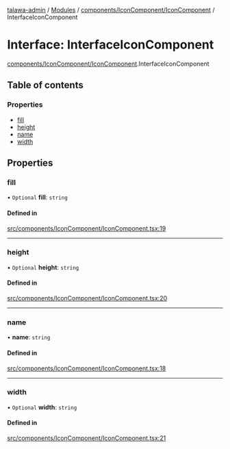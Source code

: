 [talawa-admin](../README.md) / [Modules](../modules.md) / [components/IconComponent/IconComponent](../modules/components_IconComponent_IconComponent.md) / InterfaceIconComponent

# Interface: InterfaceIconComponent

[components/IconComponent/IconComponent](../modules/components_IconComponent_IconComponent.md).InterfaceIconComponent

## Table of contents

### Properties

- [fill](components_IconComponent_IconComponent.InterfaceIconComponent.md#fill)
- [height](components_IconComponent_IconComponent.InterfaceIconComponent.md#height)
- [name](components_IconComponent_IconComponent.InterfaceIconComponent.md#name)
- [width](components_IconComponent_IconComponent.InterfaceIconComponent.md#width)

## Properties

### fill

• `Optional` **fill**: `string`

#### Defined in

[src/components/IconComponent/IconComponent.tsx:19](https://github.com/Sourabh-awasthy/talawa-admin/blob/e04abf3/src/components/IconComponent/IconComponent.tsx#L19)

___

### height

• `Optional` **height**: `string`

#### Defined in

[src/components/IconComponent/IconComponent.tsx:20](https://github.com/Sourabh-awasthy/talawa-admin/blob/e04abf3/src/components/IconComponent/IconComponent.tsx#L20)

___

### name

• **name**: `string`

#### Defined in

[src/components/IconComponent/IconComponent.tsx:18](https://github.com/Sourabh-awasthy/talawa-admin/blob/e04abf3/src/components/IconComponent/IconComponent.tsx#L18)

___

### width

• `Optional` **width**: `string`

#### Defined in

[src/components/IconComponent/IconComponent.tsx:21](https://github.com/Sourabh-awasthy/talawa-admin/blob/e04abf3/src/components/IconComponent/IconComponent.tsx#L21)
